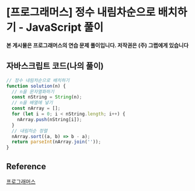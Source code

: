 # [프로그래머스] 정수 내림차순으로 배치하기 - JavaScript 풀이

**본 게시물은 프로그래머스의 연습 문제 풀이입니다. 저작권은 (주) 그랩에게 있습니다**

## 자바스크립트 코드(나의 풀이)

```javascript
// 정수 내림차순으로 배치하기
function solution(n) {
  // n을 문자열화하기
  const nString = String(n);
  // n을 배열에 넣기
  const nArray = [];
  for (let i = 0; i < nString.length; i++) {
    nArray.push(nString[i]);
  }
  // 내림차순 정렬
  nArray.sort((a, b) => b - a);
  return parseInt(nArray.join(''));
}
```



## Reference

[프로그래머스](https://programmers.co.kr)

